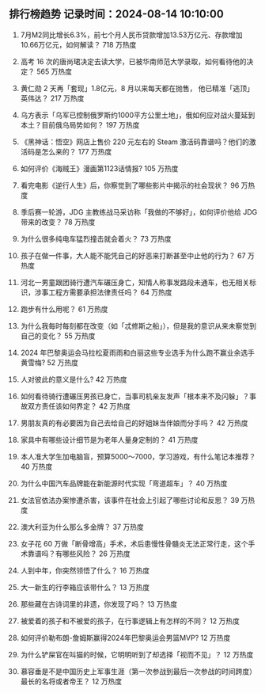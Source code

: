 
## 排行榜趋势 记录时间：2024-08-14 10:10:00
  
  1. 7月M2同比增长6.3%，前七个月人民币贷款增加13.53万亿元、存款增加10.66万亿元，如何解读？ 718 万热度
    
  2. 高考 16 次的唐尚珺决定去读大学，已被华南师范大学录取，如何看待他的决定？ 565 万热度
    
  3. 黄仁勋 2 天再「套现」1.8亿元，8 月以来每天都在抛售， 他已精准「逃顶」英伟达？ 217 万热度
    
  4. 乌方表示「乌军已控制俄罗斯约1000平方公里土地」，俄如何应对战火蔓延到本土？目前俄乌局势如何？ 197 万热度
    
  5. 《黑神话：悟空》网店上售价 220 元左右的 Steam 激活码靠谱吗？他们的激活码是怎么来的？ 177 万热度
    
  6. 如何评价《海贼王》漫画第1123话情报? 105 万热度
    
  7. 看完电影《逆行人生》后，你察觉到了哪些影片中揭示的社会现状？ 96 万热度
    
  8. 季后赛一轮游，JDG 主教练战马采访称「我做的不够好」，如何评价他给 JDG 带来的改变？ 78 万热度
    
  9. 为什么很多纯电车猛烈撞击就会着火？ 73 万热度
    
  10. 孩子在做一件事，大人能不能凭自己的好恶来打断甚至中止他的行为？ 67 万热度
    
  11. 河北一男童跟团骑行遭汽车碾压身亡，知情人称事发路段未通车，也无相关标识，涉事工程方需要承担法律责任吗？ 64 万热度
    
  12. 跑步有什么用呢？ 61 万热度
    
  13. 为什么我每时每刻都在改变（如「忒修斯之船」），但是我的意识从来未察觉到自己的变化？ 55 万热度
    
  14. 2024 年巴黎奥运会马拉松夏雨雨和白丽这些专业选手为什么跑不赢业余选手黄雪梅? 52 万热度
    
  15. 人对彼此的意义是什么? 42 万热度
    
  16. 如何看待骑行遭碾压男孩已身亡，当事司机亲友发声「根本来不及闪躲」？事故双方责任该如何界定？ 42 万热度
    
  17. 男朋友真的有必要因为自己去给自己的好姐妹当伴娘而分手吗？ 42 万热度
    
  18. 家具中有哪些设计细节是为老年人量身定制的？ 41 万热度
    
  19. 本人准大学生加电脑盲，预算5000～7000，学习游戏，有什么笔记本推荐？ 40 万热度
    
  20. 为什么中国汽车品牌能在新能源时代实现「弯道超车」？ 40 万热度
    
  21. 女法官依法办案惨遭杀害，该事件在社会上引起了哪些讨论和反思？ 39 万热度
    
  22. 澳大利亚为什么那么多金牌？ 37 万热度
    
  23. 女子花 60 万做「断骨增高」手术，术后患慢性骨髓炎无法正常行走，这个手术靠谱吗？有哪些风险？ 26 万热度
    
  24. 人到中年，你突然领悟了什么？ 16 万热度
    
  25. 大一新生的行李箱应该带什么？ 13 万热度
    
  26. 那些藏在古诗词里的非遗，你发现了吗？ 13 万热度
    
  27. 被爱着的孩子和不被爱的孩子，在行事逻辑上有怎样的不同？ 12 万热度
    
  28. 如何评价勒布朗-詹姆斯赢得2024年巴黎奥运会男篮MVP? 12 万热度
    
  29. 为什么铲屎官在叫猫的时候，它明明听到了却选择「视而不见」？ 12 万热度
    
  30. 慕容垂是不是中国历史上军事生涯（第一次参战到最后一次参战的时间跨度）最长的名将或者帝王？ 12 万热度
    